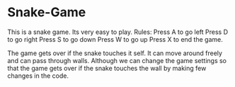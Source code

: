 # Snake-Game
This is a snake game. Its very easy to play.
Rules:
Press A to go left
Press D to go right
Press S to go down
Press W to go up
Press X to end the game.

The game gets over if the snake touches it self. It can move around freely and can pass through walls. 
Although we can change the game settings so that the game gets over if the snake touches the wall by making few changes in the code.
